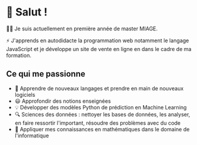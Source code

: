 # 👋 Salut !
:woman_technologist: Je suis actuellement en première année de master MIAGE.

⚡ J'apprends en autodidacte la programmation web notamment le langage JavaScript et je développe un site de vente en ligne en dans le cadre de ma formation.
## Ce qui me passionne
- 🌱 Apprendre de nouveaux langages et prendre en main de nouveaux logiciels
- 😃 Approfondir des notions enseignées
- 💡 Développer des modèles Python de prédiction en Machine Learning
- 🔍 Sciences des données : nettoyer les bases de données, les analyser, en faire ressortir l'important, résoudre des problèmes avec du code
- 🔗 Appliquer mes connaissances en mathématiques dans le domaine de l'informatique

<!---
PaulRel/PaulRel is a ✨ special ✨ repository because its `README.md` (this file) appears on your GitHub profile.
You can click the Preview link to take a look at your changes.
--->
